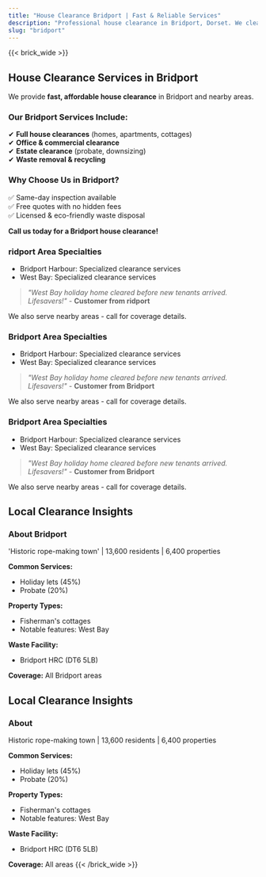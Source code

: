 ```yaml
---
title: "House Clearance Bridport | Fast & Reliable Services"
description: "Professional house clearance in Bridport, Dorset. We clear homes near Bridport Harbour. Free quotes & same-day inspection."
slug: "bridport"
---
```


{{< brick_wide >}}   
## **House Clearance Services in Bridport**

We provide **fast, affordable house clearance** in Bridport and nearby areas.

### **Our Bridport Services Include:**
✔ **Full house clearances** (homes, apartments, cottages)  
✔ **Office & commercial clearance**  
✔ **Estate clearance** (probate, downsizing)  
✔ **Waste removal & recycling**  

### **Why Choose Us in Bridport?**
✅ Same-day inspection available  
✅ Free quotes with no hidden fees  
✅ Licensed & eco-friendly waste disposal  

**Call us today for a Bridport house clearance!**  


### ridport Area Specialties
- Bridport Harbour: Specialized clearance services
-  West Bay: Specialized clearance services

> *"West Bay holiday home cleared before new tenants arrived. Lifesavers!"* - **Customer from ridport**

We also serve nearby areas - call for coverage details.

### Bridport Area Specialties
- Bridport Harbour: Specialized clearance services
- West Bay: Specialized clearance services

> *"West Bay holiday home cleared before new tenants arrived. Lifesavers!"* - **Customer from Bridport**

We also serve nearby areas - call for coverage details.

### Bridport Area Specialties
- Bridport Harbour: Specialized clearance services
- West Bay: Specialized clearance services

> *"West Bay holiday home cleared before new tenants arrived. Lifesavers!"* - **Customer from Bridport**

We also serve nearby areas - call for coverage details.


## Local Clearance Insights
### About Bridport
'Historic rope-making town' | 13,600 residents | 6,400 properties

**Common Services:**
- Holiday lets (45%)
- Probate (20%)

**Property Types:**
- Fisherman's cottages
- Notable features: West Bay

**Waste Facility:**
- Bridport HRC (DT6 5LB)

**Coverage:** All Bridport areas

## Local Clearance Insights
### About 
Historic rope-making town | 13,600 residents | 6,400 properties

**Common Services:**
- Holiday lets (45%)
- Probate (20%)

**Property Types:**
- Fisherman's cottages
- Notable features: West Bay

**Waste Facility:**
- Bridport HRC (DT6 5LB)

**Coverage:** All  areas
{{< /brick_wide >}}
